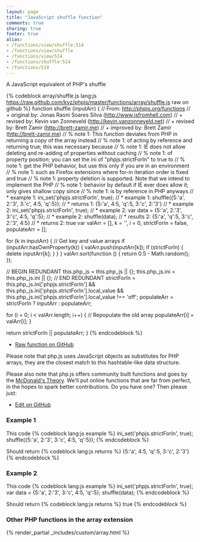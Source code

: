 ```yaml
---
layout: page
title: "JavaScript shuffle function"
comments: true
sharing: true
footer: true
alias:
- /functions/view/shuffle:514
- /functions/view/shuffle
- /functions/view/514
- /functions/shuffle:514
- /functions/514
---
```

<!-- Generated by Rakefile:build -->
A JavaScript equivalent of PHP's shuffle

{% codeblock array/shuffle.js lang:js https://raw.github.com/kvz/phpjs/master/functions/array/shuffle.js raw on github %}
function shuffle (inputArr) {
  // From: http://phpjs.org/functions
  // +   original by: Jonas Raoni Soares Silva (http://www.jsfromhell.com)
  // +    revised by: Kevin van Zonneveld (http://kevin.vanzonneveld.net)
  // +    revised by: Brett Zamir (http://brett-zamir.me)
  // +   improved by: Brett Zamir (http://brett-zamir.me)
  // %        note 1: This function deviates from PHP in returning a copy of the array instead
  // %        note 1: of acting by reference and returning true; this was necessary because
  // %        note 1: IE does not allow deleting and re-adding of properties without caching
  // %        note 1: of property position; you can set the ini of "phpjs.strictForIn" to true to
  // %        note 1: get the PHP behavior, but use this only if you are in an environment
  // %        note 1: such as Firefox extensions where for-in iteration order is fixed and true
  // %        note 1: property deletion is supported. Note that we intend to implement the PHP
  // %        note 1: behavior by default if IE ever does allow it; only gives shallow copy since
  // %        note 1: is by reference in PHP anyways
  // *     example 1: ini_set('phpjs.strictForIn', true);
  // *     example 1: shuffle({5:'a', 2:'3', 3:'c', 4:5, 'q':5});
  // *     returns 1: {5:'a', 4:5, 'q':5, 3:'c', 2:'3'}
  // *     example 2: ini_set('phpjs.strictForIn', true);
  // *     example 2: var data = {5:'a', 2:'3', 3:'c', 4:5, 'q':5};
  // *     example 2: shuffle(data);
  // *     results 2: {5:'a', 'q':5, 3:'c', 2:'3', 4:5}
  // *     returns 2: true
  var valArr = [],
    k = '',
    i = 0,
    strictForIn = false,
    populateArr = [];

  for (k in inputArr) { // Get key and value arrays
    if (inputArr.hasOwnProperty(k)) {
      valArr.push(inputArr[k]);
      if (strictForIn) {
        delete inputArr[k];
      }
    }
  }
  valArr.sort(function () {
    return 0.5 - Math.random();
  });

  // BEGIN REDUNDANT
  this.php_js = this.php_js || {};
  this.php_js.ini = this.php_js.ini || {};
  // END REDUNDANT
  strictForIn = this.php_js.ini['phpjs.strictForIn'] && this.php_js.ini['phpjs.strictForIn'].local_value && this.php_js.ini['phpjs.strictForIn'].local_value !== 'off';
  populateArr = strictForIn ? inputArr : populateArr;

  for (i = 0; i < valArr.length; i++) { // Repopulate the old array
    populateArr[i] = valArr[i];
  }

  return strictForIn || populateArr;
}
{% endcodeblock %}

 - [Raw function on GitHub](https://github.com/kvz/phpjs/blob/master/functions/array/shuffle.js)

Please note that php.js uses JavaScript objects as substitutes for PHP arrays, they are 
the closest match to this hashtable-like data structure. 

Please also note that php.js offers community built functions and goes by the 
[McDonald's Theory](https://medium.com/what-i-learned-building/9216e1c9da7d). We'll put online 
functions that are far from perfect, in the hopes to spark better contributions. 
Do you have one? Then please just: 

 - [Edit on GitHub](https://github.com/kvz/phpjs/edit/master/functions/array/shuffle.js)

### Example 1
This code
{% codeblock lang:js example %}
ini_set('phpjs.strictForIn', true);
shuffle({5:'a', 2:'3', 3:'c', 4:5, 'q':5});
{% endcodeblock %}

Should return
{% codeblock lang:js returns %}
{5:'a', 4:5, 'q':5, 3:'c', 2:'3'}
{% endcodeblock %}

### Example 2
This code
{% codeblock lang:js example %}
ini_set('phpjs.strictForIn', true);
var data = {5:'a', 2:'3', 3:'c', 4:5, 'q':5};
shuffle(data);
{% endcodeblock %}

Should return
{% codeblock lang:js returns %}
true
{% endcodeblock %}


### Other PHP functions in the array extension
{% render_partial _includes/custom/array.html %}
